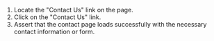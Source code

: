 1. Locate the "Contact Us" link on the page.
2. Click on the "Contact Us" link.
3. Assert that the contact page loads successfully with the necessary contact information or form.